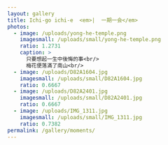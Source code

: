 ```yaml
---
layout: gallery
title: Ichi-go ichi-e  <em>|  一期一会</em>
photos:
  - image: /uploads/yong-he-temple.png
    imagesmall: /uploads/small/yong-he-temple.png
    ratio: 1.2731
    caption: >
      只要想起一生中後悔的事<br/>
      梅花便落滿了南山<br/>
  - image: /uploads/D82A1604.jpg
    imagesmall: /uploads/small/D82A1604.jpg
    ratio: 0.6667
  - image: /uploads/D82A2401.jpg
    imagesmall: /uploads/small/D82A2401.jpg
    ratio: 0.6667
  - image: /uploads/IMG_1311.jpg
    imagesmall: /uploads/small/IMG_1311.jpg
    ratio: 0.7382
permalink: /gallery/moments/
---
```

